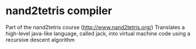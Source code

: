 # nand2tetris compiler

Part of the nand2tetris course (http://www.nand2tetris.org/)
Translates a high-level java-like language, called jack, into virtual machine code using a recursive descent algorithm
